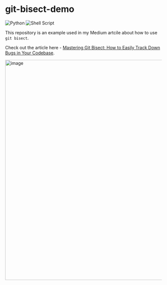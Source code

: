 # git-bisect-demo
![Python](https://img.shields.io/badge/python-3670A0?style=for-the-badge&logo=python&logoColor=ffdd54)
![Shell Script](https://img.shields.io/badge/shell_script-%23121011.svg?style=for-the-badge&logo=gnu-bash&logoColor=white)

This repository is an example used in my Medium artcile about how to use `git bisect`. 

Check out the article here - [Mastering Git Bisect: How to Easily Track Down Bugs in Your Codebase](https://medium.com/the-tech-collective/mastering-git-bisect-how-to-easily-track-down-bugs-in-your-codebase-25b8e05e8af5).

<img width="707" alt="image" src="https://github.com/user-attachments/assets/f260efc5-682d-4488-b4be-a44c71967f55">

